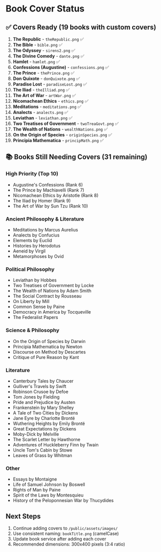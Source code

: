 # Book Cover Status

## ✅ Covers Ready (19 books with custom covers)

1. **The Republic** - `theRepublic.png` ✅
2. **The Bible** - `bible.png` ✅  
3. **The Odyssey** - `sirens2.png` ✅
4. **The Divine Comedy** - `dante.png` ✅
5. **Hamlet** - `hamlet.png` ✅
6. **Confessions (Augustine)** - `confessions.png` ✅
7. **The Prince** - `thePrince.png` ✅
8. **Don Quixote** - `donQuixote.png` ✅
9. **Paradise Lost** - `paradiseLost.png` ✅
10. **The Iliad** - `theIlliad.png` ✅
11. **The Art of War** - `artWar.png` ✅
12. **Nicomachean Ethics** - `ethics.png` ✅
13. **Meditations** - `meditations.png` ✅
14. **Analects** - `analects.png` ✅
15. **Leviathan** - `leviathan.png` ✅
16. **Two Treatises of Government** - `twoTreaGovt.png` ✅
17. **The Wealth of Nations** - `wealthNations.png` ✅
18. **On the Origin of Species** - `originSpecies.png` ✅
19. **Principia Mathematica** - `principMath.png` ✅

## 📚 Books Still Needing Covers (31 remaining)

### High Priority (Top 10)
- Augustine's Confessions (Rank 6)
- The Prince by Machiavelli (Rank 7)
- Nicomachean Ethics by Aristotle (Rank 8)
- The Iliad by Homer (Rank 9)
- The Art of War by Sun Tzu (Rank 10)

### Ancient Philosophy & Literature
- Meditations by Marcus Aurelius
- Analects by Confucius
- Elements by Euclid
- Histories by Herodotus
- Aeneid by Virgil
- Metamorphoses by Ovid

### Political Philosophy
- Leviathan by Hobbes
- Two Treatises of Government by Locke
- The Wealth of Nations by Adam Smith
- The Social Contract by Rousseau
- On Liberty by Mill
- Common Sense by Paine
- Democracy in America by Tocqueville
- The Federalist Papers

### Science & Philosophy
- On the Origin of Species by Darwin
- Principia Mathematica by Newton
- Discourse on Method by Descartes
- Critique of Pure Reason by Kant

### Literature
- Canterbury Tales by Chaucer
- Gulliver's Travels by Swift
- Robinson Crusoe by Defoe
- Tom Jones by Fielding
- Pride and Prejudice by Austen
- Frankenstein by Mary Shelley
- A Tale of Two Cities by Dickens
- Jane Eyre by Charlotte Brontë
- Wuthering Heights by Emily Brontë
- Great Expectations by Dickens
- Moby-Dick by Melville
- The Scarlet Letter by Hawthorne
- Adventures of Huckleberry Finn by Twain
- Uncle Tom's Cabin by Stowe
- Leaves of Grass by Whitman

### Other
- Essays by Montaigne
- Life of Samuel Johnson by Boswell
- Rights of Man by Paine
- Spirit of the Laws by Montesquieu
- History of the Peloponnesian War by Thucydides

## Next Steps

1. Continue adding covers to `/public/assets/images/`
2. Use consistent naming: `bookTitle.png` (camelCase)
3. Update book service after adding each cover
4. Recommended dimensions: 300x400 pixels (3:4 ratio)